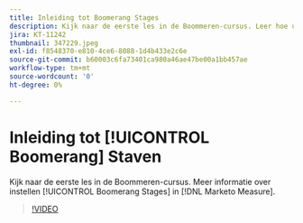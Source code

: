 ```yaml
---
title: Inleiding tot Boomerang Stages
description: Kijk naar de eerste les in de Boommeren-cursus. Leer hoe u Boemerang-fasen kunt instellen in [!DNL Marketo Measure].
jira: KT-11242
thumbnail: 347229.jpeg
exl-id: f8548370-e810-4ce6-8088-1d4b433e2c6e
source-git-commit: b60003c6fa73401ca980a46ae47be00a1bb457ae
workflow-type: tm+mt
source-wordcount: '0'
ht-degree: 0%

---
```


# Inleiding tot [!UICONTROL Boomerang] Staven

Kijk naar de eerste les in de Boommeren-cursus. Meer informatie over instellen [!UICONTROL Boomerang Stages] in [!DNL Marketo Measure].

>[!VIDEO](https://video.tv.adobe.com/v/347229/?quality=12&learn=on)
